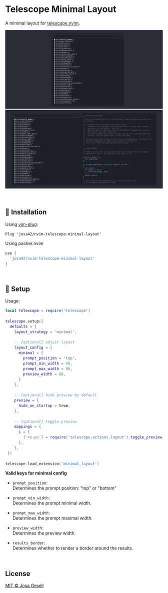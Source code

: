 # Telescope Minimal Layout

A minimal layout for [telescope.nvim](https://github.com/nvim-telescope/telescope.nvim).

![screenshot](./resources/screenshot-1.jpg)
![screenshot](./resources/screenshot-2.jpg)

<br>

## 🚛 Installation

Using [vim-plug](https://github.com/junegunn/vim-plug):

```vim
Plug 'josa42/nvim-telescope-minimal-layout'
```

Using packer.nvim

```lua
use {
  'josa42/nvim-telescope-minimal-layout'
}
```

<br>

## 🔧 Setup

Usage:

```lua
local telescope = require('telescope')

telescope.setup({
  defaults = {
    layout_strategy = 'minimal',

    -- [optional] adjust layout
    layout_config = {
      minimal = {
        prompt_position = 'top',
        prompt_min_width = 40,
        prompt_max_width = 80,
        preview_width = 80,
      }
    },

    -- [optional] hide preview by default
    preview = {
      hide_on_startup = true,
    },

    -- [optional] toggle preview
    mappings = {
      i = {
        ['<c-p>'] = require('telescope.actions.layout').toggle_preview,
      },
    },
 })

telescope.load_extension('minimal_layout')
```

**Valid keys for minimal config**

- `prompt_position`:  
  Determines the prompt position: "top" or "bottom"

- `prompt_min_width`:  
  Determines the prompt minimal width.

- `prompt_max_width`:  
  Determines the prompt maximal width.

- `preview_width`:  
  Determines the preview width.

- `results_border`:  
  Determines whether to render a border around the results.

<br>

## License

[MIT © Josa Gesell](LICENSE)
